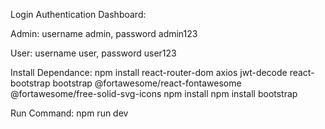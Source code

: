 
Login Authentication Dashboard: 

Admin: username admin, password admin123

User: username user, password user123

Install Dependance:
npm install react-router-dom axios jwt-decode react-bootstrap bootstrap @fortawesome/react-fontawesome @fortawesome/free-solid-svg-icons
npm install 
npm install bootstrap


Run Command:
npm run dev
